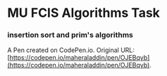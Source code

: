 # MU FCIS Algorithms Task

### insertion sort and prim's algorithms

A Pen created on CodePen.io. Original URL: [https://codepen.io/maheraladdin/pen/OJEBqyb](https://codepen.io/maheraladdin/pen/OJEBqyb).

